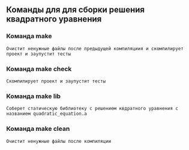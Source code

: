 ## Команды для для сборки решения квадратного уравнения

### Команда make
    Очистит ненужные файлы после предыдущей компиляциия и скомпилирует проект и заупустит тесты

### Команда make check
    Скомпилирует проект и заупустит тесты

### Команда make lib 
    Соберет статическую библиотеку с решением квдратного уравнения с названием quadratic_equation.a

###  Команда make clean
    Очистит ненужные файлы после компиляции
